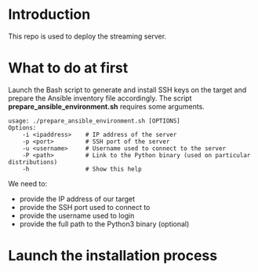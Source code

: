 # Introduction
This repo is used to deploy the streaming server.

# What to do at first
Launch the Bash script to generate and install SSH keys on the target and prepare the Ansible inventory file accordingly.
The script **prepare_ansible_environment.sh** requires some arguments.

    usage: ./prepare_ansible_environment.sh [OPTIONS]
    Options:
        -i <ipaddress>    # IP address of the server
        -p <port>         # SSH port of the server
        -u <username>     # Username used to connect to the server
        -P <path>         # Link to the Python binary (used on particular distributions)
        -h                # Show this help

We need to:
  - provide the IP address of our target
  - provide the SSH port used to connect to
  - provide the username used to login
  - provide the full path to the Python3 binary (optional)

# Launch the installation process

